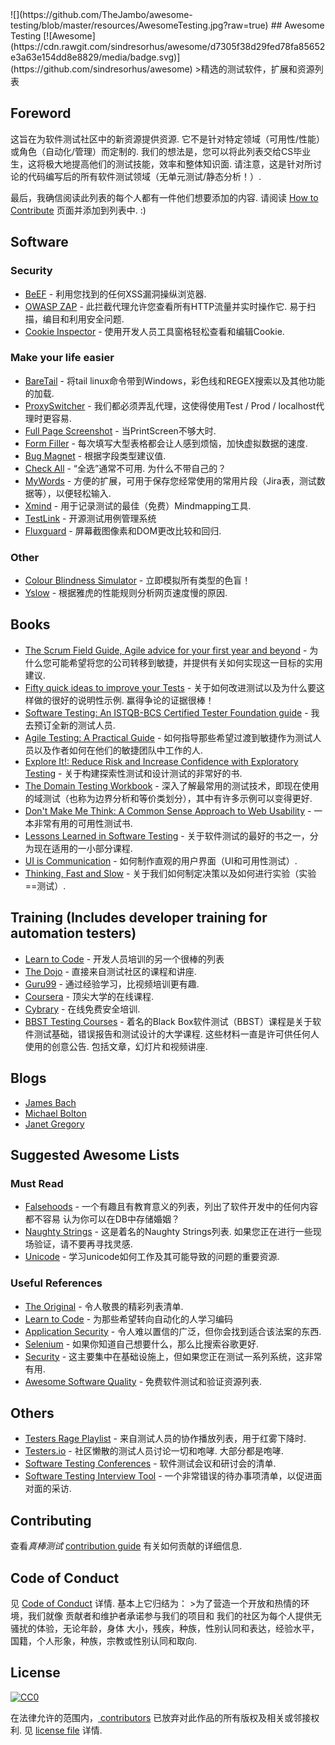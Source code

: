 <div class="github-widget" data-repo="TheJambo/awesome-testing"></div>
![](https://github.com/TheJambo/awesome-testing/blob/master/resources/AwesomeTesting.jpg?raw=true)
## Awesome Testing [![Awesome](https://cdn.rawgit.com/sindresorhus/awesome/d7305f38d29fed78fa85652e3a63e154dd8e8829/media/badge.svg)](https://github.com/sindresorhus/awesome)
&gt;精选的测试软件，扩展和资源列表

## Foreword
 这旨在为软件测试社区中的新资源提供资源.  它不是针对特定领域（可用性/性能）或角色（自动化/管理）而定制的.  我们的想法是，您可以将此列表交给CS毕业生，这将极大地提高他们的测试技能，效率和整体知识面.  请注意，这是针对所讨论的代码编写后的所有软件测试领域（无单元测试/静态分析！）.

 最后，我确信阅读此列表的每个人都有一件他们想要添加的内容.  请阅读 [How to Contribute](https://github.com/TheJambo/awesome-testing/blob/master/CONTRIBUTING.md)  页面并添加到列表中.  :)




## Software

### Security
- [BeEF](http://beefproject.com/) - 利用您找到的任何XSS漏洞操纵浏览器.
- [OWASP ZAP](https://github.com/zaproxy/zaproxy)   - 此拦截代理允许您查看所有HTTP流量并实时操作它.  易于扫描，编目和利用安全问题.
- [Cookie Inspector](https://chrome.google.com/webstore/detail/cookie-inspector/jgbbilmfbammlbbhmmgaagdkbkepnijn) - 使用开发人员工具窗格轻松查看和编辑Cookie.

### Make your life easier
- [BareTail](https://www.baremetalsoft.com/baretail/) - 将tail linux命令带到Windows，彩色线和REGEX搜索以及其他功能的加载.
- [ProxySwitcher](https://chrome.google.com/webstore/detail/proxy-switcher-manager/onnfghpihccifgojkpnnncpagjcdbjod) - 我们都必须弄乱代理，这使得使用Test / Prod / localhost代理时更容易.
- [Full Page Screenshot](https://chrome.google.com/webstore/detail/full-page-screen-capture/fdpohaocaechififmbbbbbknoalclacl) - 当PrintScreen不够大时.
- [Form Filler](https://chrome.google.com/webstore/detail/form-filler/bnjjngeaknajbdcgpfkgnonkmififhfo) - 每次填写大型表格都会让人感到烦恼，加快虚拟数据的速度.
- [Bug Magnet](https://chrome.google.com/webstore/detail/bug-magnet/efhedldbjahpgjcneebmbolkalbhckfi) - 根据字段类型建议值.
- [Check All](https://chrome.google.com/webstore/detail/check-all/hcajloodonmplhncgandpgjgagckkdhn)   - “全选”通常不可用.  为什么不带自己的？
- [MyWords](https://addons.mozilla.org/en-US/firefox/addon/mywords/) - 方便的扩展，可用于保存您经常使用的常用片段（Jira表，测试数据等），以便轻松输入.
- [Xmind](http://www.xmind.net/) - 用于记录测试的最佳（免费）Mindmapping工具.
- [TestLink](https://github.com/TestLinkOpenSourceTRMS/testlink-code) - 开源测试用例管理系统
- [Fluxguard](https://fluxguard.com) - 屏幕截图像​​素和DOM更改比较和回归.

### Other
- [Colour Blindness Simulator](https://altreus.github.io/colourblind/) - 立即模拟所有类型的色盲！
- [Yslow](http://yslow.org/) - 根据雅虎的性能规则分析网页速度慢的原因.

## Books
- [The Scrum Field Guide, Agile advice for your first year and beyond](https://amzn.to/2OERKEm) - 为什么您可能希望将您的公司转移到敏捷，并提供有关如何实现这一目标的实用建议.
- [Fifty quick ideas to improve your Tests](https://amzn.to/2AzMUF7)   - 关于如何改进测试以及为什么要这样做的很好的说明性示例.  赢得争论的证据很棒！
- [Software Testing: An ISTQB-BCS Certified Tester Foundation guide](https://amzn.to/2LY8ibJ) - 我去预订全新的测试人员.
- [Agile Testing: A Practical Guide](https://amzn.to/2n1K2aG) - 如何指导那些希望过渡到敏捷作为测试人员以及作者如何在他们的敏捷团队中工作的人.
- [Explore It!: Reduce Risk and Increase Confidence with Exploratory Testing](https://amzn.to/2n8axLn) - 关于构建探索性测试和设计测试的非常好的书.
- [The Domain Testing Workbook](https://amzn.to/2Az4l90) - 深入了解最常用的测试技术，即现在使用的域测试（也称为边界分析和等价类划分），其中有许多示例可以变得更好.
- [Don't Make Me Think: A Common Sense Approach to Web Usability](https://amzn.to/2naYmhf) - 一本非常有用的可用性测试书.
- [Lessons Learned in Software Testing](https://amzn.to/2LTjM01) - 关于软件测试的最好的书之一，分为现在适用的一小部分课程.
- [UI is Communication](https://amzn.to/2vbiALY) - 如何制作直观的用户界面（UI和可用性测试）.
- [Thinking, Fast and Slow](https://amzn.to/2vcjasX) - 关于我们如何制定决策以及如何进行实验（实验==测试）.

## Training (Includes developer training for automation testers)
- [Learn to Code](https://github.com/karlhorky/learn-to-program) - 开发人员培训的另一个很棒的列表
- [The Dojo](https://dojo.ministryoftesting.com/) - 直接来自测试社区的课程和讲座.
- [Guru99](http://www.guru99.com/) - 通过经验学习，比视频培训更有趣.
- [Coursera](https://www.coursera.org/) - 顶尖大学的在线课程.
- [Cybrary](https://www.cybrary.it/) - 在线免费安全培训.
- [BBST Testing Courses](http://testingeducation.org/BBST/)   - 着名的Black Box软件测试（BBST）课程是关于软件测试基础，错误报告和测试设计的大学课程.  这些材料一直是许可供任何人使用的创意公告.  包括文章，幻灯片和视频讲座.

## Blogs
- [James Bach](http://www.satisfice.com/blog/)
- [Michael Bolton](http://www.developsense.com/blog/)
- [Janet Gregory](http://janetgregory.ca/blog/)

## Suggested Awesome Lists

### Must Read
- [Falsehoods](https://github.com/kdeldycke/awesome-falsehood)   - 一个有趣且有教育意义的列表，列出了软件开发中的任何内容都不容易  认为你可以在DB中存储婚姻？
- [Naughty Strings](https://github.com/minimaxir/big-list-of-naughty-strings)   - 这是着名的Naughty Strings列表.  如果您正在进行一些现场验证，请不要再寻找灵感.
- [Unicode](https://github.com/jagracey/Awesome-Unicode) - 学习unicode如何工作及其可能导致的问题的重要资源.

### Useful References
- [The Original](https://github.com/sindresorhus/awesome) - 令人敬畏的精彩列表清单.
- [Learn to Code](https://github.com/karlhorky/learn-to-program) - 为那些希望转向自动化的人学习编码
- [Application Security](https://github.com/paragonie/awesome-appsec) - 令人难以置信的广泛，但你会找到适合该法案的东西.
- [Selenium](https://github.com/christian-bromann/awesome-selenium) - 如果你知道自己想要什么，那么比搜索谷歌更好.
- [Security](https://github.com/sbilly/awesome-security) - 这主要集中在基础设施上，但如果您正在测试一系列系统，这非常有用.
- [Awesome Software Quality](https://github.com/ligurio/awesome-software-quality) - 免费软件测试和验证资源列表.

## Others
- [Testers Rage Playlist](https://play.spotify.com/user/sanchezni/playlist/5yzT0HrymwEeO8ckqgkPiW) - 来自测试人员的协作播放列表，用于红雾下降时.
- [Testers.io](http://www.testers.io/)   - 社区懒散的测试人员讨论一切和咆哮.  大部分都是咆哮.
- [Software Testing Conferences](http://testingconferences.org/) - 软件测试会议和研讨会的清单.
- [Software Testing Interview Tool](https://github.com/TheJambo/ToDoInterviewTest) - 一个非常错误的待办事项清单，以促进面对面的采访.

## Contributing
查看*真棒测试* [contribution guide](https://github.com/TheJambo/awesome-testing/blob/master/CONTRIBUTING.md) 有关如何贡献的详细信息.

## Code of Conduct
见 [Code of Conduct](https://github.com/TheJambo/awesome-testing/blob/master/CODE-OF-CONDUCT.md)  详情.  基本上它归结为：
&gt;为了营造一个开放和热情的环境，我们就像
贡献者和维护者承诺参与我们的项目和
我们的社区为每个人提供无骚扰的体验，无论年龄，身体
大小，残疾，种族，性别认同和表达，经验水平，
国籍，个人形象，种族，宗教或性别认同和取向.


## License
[![CC0](http://mirrors.creativecommons.org/presskit/buttons/88x31/svg/cc-zero.svg)](https://creativecommons.org/publicdomain/zero/1.0/)

在法律允许的范围内，[
contributors](https://github.com/jagracey/Awesome-Unicode/graphs/contributors)
 已放弃对此作品的所有版权及相关或邻接权利.  见
[license file](https://github.com/TheJambo/awesome-testing/blob/master/LICENSE) 详情.
